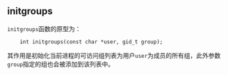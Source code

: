 ## initgroups



`initgroups`函数的原型为：

```
	int initgroups(const char *user, gid_t group);
```

其作用是初始化当前进程的可访问组列表为用户`user`为成员的所有组，此外参数`group`指定的组也会被添加到该列表中。

